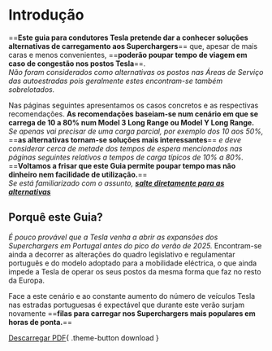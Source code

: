 # Introdução

==**Este guia para condutores Tesla pretende dar a conhecer soluções alternativas de carregamento aos Superchargers**== que, apesar de mais caras e menos convenientes, ==**poderão poupar tempo de viagem em caso de congestão nos postos Tesla**==.  
_Não foram considerados como alternativas os postos nas Áreas de Serviço das autoestradas pois geralmente estes encontram-se também sobrelotados._

Nas páginas seguintes apresentamos os casos concretos e as respectivas recomendações. 
**As recomendações baseiam-se num cenário em que se carrega de 10 a 80% num Model 3 Long Range ou Model Y Long Range.**  
_Se apenas vai precisar de uma carga parcial, por exemplo dos 10 aos 50%,_ ==**as alternativas tornam-se soluções mais interessantes**== _e deve considerar cerca de metade dos tempos de espera mencionados nas páginas seguintes relativos a tempos de carga típicos de 10% a 80%._  
==**Voltamos a frisar que este Guia permite poupar tempo mas não dinheiro nem facilidade de utilização.**==  
_Se está familiarizado com o assunto, **[salte diretamente para as alternativas](locations/fatima.md)**_

## Porquê este Guia?

_É pouco provável que a Tesla venha a abrir as expansões dos Superchargers em Portugal antes do pico do verão de 2025._ 
Encontram-se ainda a decorrer as alterações do quadro legislativo e regulamentar português e do modelo adoptado para a mobilidade eléctrica, o que ainda impede a Tesla de operar os seus postos da mesma forma que faz no resto da Europa.

Face a este cenário e ao constante aumento do número de veículos Tesla nas estradas portuguesas é expectável que durante este verão surjam novamente  ==**filas para carregar nos Superchargers mais populares em horas de ponta.**==

[Descarregar PDF](https://cdn.shopify.com/s/files/1/0612/1632/5827/files/Guia_alternativas_aos_SuperChargers_para_o_Verao_de_2025.pdf?v=1752079913){ .theme-button download }
